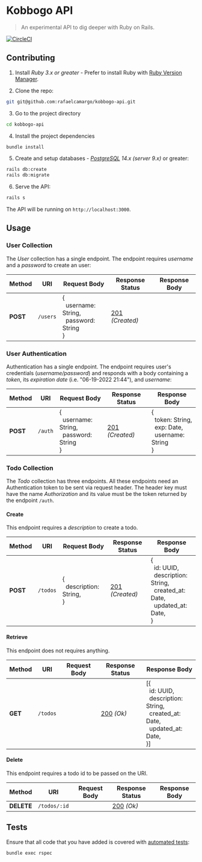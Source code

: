 # Kobbogo API
> An experimental API to dig deeper with Ruby on Rails.

[![CircleCI](https://dl.circleci.com/status-badge/img/gh/rafaelcamargo/kobbogo-api/tree/master.svg?style=svg)](https://dl.circleci.com/status-badge/redirect/gh/rafaelcamargo/kobbogo-api/tree/master)

## Contributing

1. Install *Ruby 3.x or greater* - Prefer to install Ruby with [Ruby Version Manager](https://rvm.io/).

2. Clone the repo:
``` bash
git git@github.com:rafaelcamargo/kobbogo-api.git
```

3. Go to the project directory
``` bash
cd kobbogo-api
```

4. Install the project dependencies
``` bash
bundle install
```

5. Create and setup databases - *[PostgreSQL](https://www.postgresql.org/) 14.x (server 9.x)* or greater:
``` bash
rails db:create
rails db:migrate
```

6. Serve the API:
``` bash
rails s
```

The API will be running on `http://localhost:3000`.

## Usage

### User Collection

The *User* collection has a single endpoint. The endpoint requires *username* and a *password* to create an user:

| Method | URI    | Request Body | Response Status | Response Body |
|--------|--------|--------------|-----------------|---------------|
| **POST**   | `/users` | {<br>&nbsp;&nbsp;username: String,<br>&nbsp;&nbsp;password: String<br>} | [201](https://www.httpstatuses.org/201) *(Created)* | |

### User Authentication

Authentication has a single endpoint. The endpoint requires user's credentials (*username/password*) and responds with a body containing a *token*, its *expiration date* (i.e. "06-19-2022 21:44"), and *username*:

| Method | URI    | Request Body | Response Status | Response Body |
|--------|--------|--------------|-----------------|---------------|
| **POST**   | `/auth` | {<br>&nbsp;&nbsp;username: String,<br>&nbsp;&nbsp;password: String<br>} | [201](https://www.httpstatuses.org/201) *(Created)* | {<br>&nbsp;&nbsp;token: String,<br>&nbsp;&nbsp;exp: Date,<br>&nbsp;&nbsp;username: String<br>} |

### Todo Collection

The *Todo* collection has three endpoints. All these endpoints need an Authentication token to be sent via request header. The header key must have the name *Authorization* and its value must be the token returned by the endpoint `/auth`.

#### Create

This endpoint requires a *description* to create a todo.

| Method | URI    | Request Body | Response Status | Response Body |
|--------|--------|--------------|-----------------|---------------|
| **POST**   | `/todos` | {<br>&nbsp;&nbsp;description: String,<br>} | [201](https://www.httpstatuses.org/201) *(Created)* | {<br>&nbsp;&nbsp;id: UUID,<br>&nbsp;&nbsp;description: String,<br>&nbsp;&nbsp;created_at: Date,<br>&nbsp;&nbsp;updated_at: Date,<br>} |

#### Retrieve

This endpoint does not requires anything.

| Method | URI    | Request Body | Response Status | Response Body |
|--------|--------|--------------|-----------------|---------------|
| **GET**   | `/todos` |  | [200](https://www.httpstatuses.org/200) *(Ok)* | [{<br>&nbsp;&nbsp;id: UUID,<br>&nbsp;&nbsp;description: String,<br>&nbsp;&nbsp;created_at: Date,<br>&nbsp;&nbsp;updated_at: Date,<br>}] |

#### Delete

This endpoint requires a todo id to be passed on the URI.

| Method | URI    | Request Body | Response Status | Response Body |
|--------|--------|--------------|-----------------|---------------|
| **DELETE**   | `/todos/:id` |  | [200](https://www.httpstatuses.org/200) *(Ok)* | |

## Tests

Ensure that all code that you have added is covered with [automated tests](https://rspec.info/):
``` bash
bundle exec rspec
```
